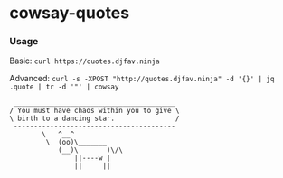 # cowsay-quotes

### Usage

Basic: `curl https://quotes.djfav.ninja`

Advanced: `curl -s -XPOST "http://quotes.djfav.ninja" -d '{}' | jq .quote | tr -d '"' | cowsay`

```
 ________________________________________
/ You must have chaos within you to give \
\ birth to a dancing star.               /
 ----------------------------------------
        \   ^__^
         \  (oo)\_______
            (__)\       )\/\
                ||----w |
                ||     ||
```
